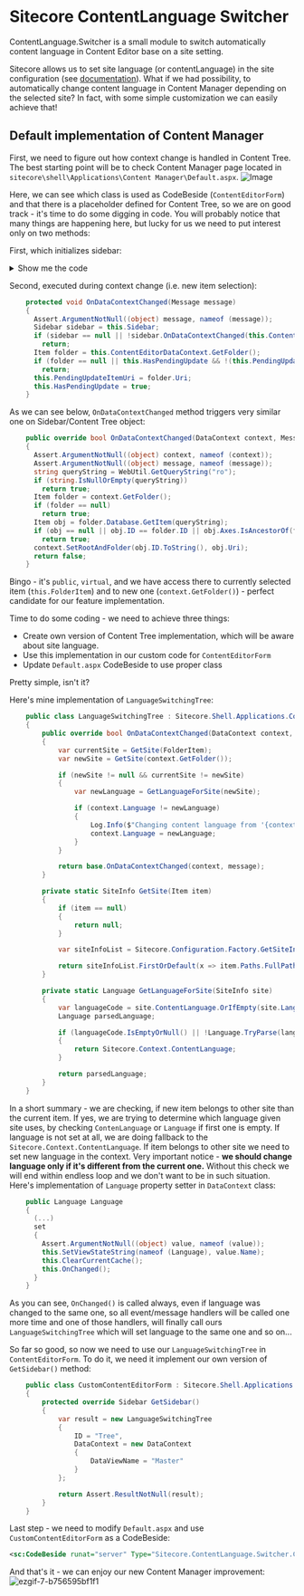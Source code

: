 # Sitecore ContentLanguage Switcher

ContentLanguage.Switcher is a small module to switch automatically content language in Content Editor base on a site setting.


Sitecore allows us to set site language (or contentLanguage) in the site configuration (see [documentation](https://doc.sitecore.com/SdnArchive/Articles/Administration/Configuring%20Multiple%20Sites/Adding%20New%20Site/site%20Attribute%20Properties.html)). What if we had possibility, to automatically change content language in Content Manager depending on the selected site? In fact, with some simple customization we can easily achieve that!

## Default implementation of Content Manager

First, we need to figure out how context change is handled in Content Tree. The best starting point will be to check Content Manager page located in `sitecore\shell\Applications\Content Manager\Default.aspx`.
![Image](https://user-images.githubusercontent.com/1537372/71258682-17f00200-2337-11ea-8e88-be25741a9ddf.png)

Here, we can see which class is used as CodeBeside (`ContentEditorForm`) and that there is a placeholder defined for Content Tree, so we are on good track - it's time to do some digging in code. 
You will probably notice that many things are happening here, but lucky for us we need to put interest only on two methods:

First, which initializes sidebar:
<details>
  <summary>Show me the code</summary>
    
```csharp

    protected virtual Sidebar GetSidebar()
    {
      var result = new Sitecore.Shell.Applications.ContentManager.Sidebars.Tree();
      result.ID = "Tree";
      result.DataContext = new DataContext()
      {
        DataViewName = "Master"
      };
      return (Sidebar) Assert.ResultNotNull<Sitecore.Shell.Applications.ContentManager.Sidebars.Tree>(result);
    }

```
</details>

Second, executed during context change (i.e. new item selection):
```csharp
    protected void OnDataContextChanged(Message message)
    {
      Assert.ArgumentNotNull((object) message, nameof (message));
      Sidebar sidebar = this.Sidebar;
      if (sidebar == null || !sidebar.OnDataContextChanged(this.ContentEditorDataContext, message))
        return;
      Item folder = this.ContentEditorDataContext.GetFolder();
      if (folder == null || this.HasPendingUpdate && !(this.PendingUpdateItemUri == (ItemUri) null) && !(this.PendingUpdateItemUri.ItemID == folder.ID))
        return;
      this.PendingUpdateItemUri = folder.Uri;
      this.HasPendingUpdate = true;
    }
```

As we can see below, `OnDataContextChanged` method triggers very similar one on Sidebar/Content Tree object:
```csharp
    public override bool OnDataContextChanged(DataContext context, Message message)
    {
      Assert.ArgumentNotNull((object) context, nameof (context));
      Assert.ArgumentNotNull((object) message, nameof (message));
      string queryString = WebUtil.GetQueryString("ro");
      if (string.IsNullOrEmpty(queryString))
        return true;
      Item folder = context.GetFolder();
      if (folder == null)
        return true;
      Item obj = folder.Database.GetItem(queryString);
      if (obj == null || obj.ID == folder.ID || obj.Axes.IsAncestorOf(folder))
        return true;
      context.SetRootAndFolder(obj.ID.ToString(), obj.Uri);
      return false;
    }
```

Bingo - it's `public`, `virtual`, and we have access there to currently selected item (`this.FolderItem`) and to new one (`context.GetFolder()`) - perfect candidate for our feature implementation.

Time to do some coding - we need to achieve three things:
- Create own version of Content Tree implementation, which will be aware about site language.
- Use this implementation in our custom code for `ContentEditorForm`
- Update `Default.aspx` CodeBeside to use proper class

Pretty simple, isn't it?

Here's mine implementation of `LanguageSwitchingTree`:
```csharp
    public class LanguageSwitchingTree : Sitecore.Shell.Applications.ContentManager.Sidebars.Tree
    {
        public override bool OnDataContextChanged(DataContext context, Message message)
        {
            var currentSite = GetSite(FolderItem);
            var newSite = GetSite(context.GetFolder());

            if (newSite != null && currentSite != newSite)
            {
                var newLanguage = GetLanguageForSite(newSite);

                if (context.Language != newLanguage)
                {
                    Log.Info($"Changing content language from '{context.Language.Name}' to '{newLanguage.Name}.'", this);
                    context.Language = newLanguage;
                }
            }

            return base.OnDataContextChanged(context, message);
        }

        private static SiteInfo GetSite(Item item)
        {
            if (item == null)
            {
                return null;
            }

            var siteInfoList = Sitecore.Configuration.Factory.GetSiteInfoList().OrderByDescending(x => x.RootPath.Length);

            return siteInfoList.FirstOrDefault(x => item.Paths.FullPath.StartsWith(x.RootPath));
        }

        private static Language GetLanguageForSite(SiteInfo site)
        {
            var languageCode = site.ContentLanguage.OrIfEmpty(site.Language);
            Language parsedLanguage;

            if (languageCode.IsEmptyOrNull() || !Language.TryParse(languageCode, out parsedLanguage))
            {
                return Sitecore.Context.ContentLanguage;
            }

            return parsedLanguage;
        }
    }
```

In a short summary - we are checking, if new item belongs to other site than the current item. If yes, we are trying to determine which language given site uses, by checking `ContenLanguage` or `Language` if first one is empty. If language is not set at all, we are doing fallback to the `Sitecore.Context.ContentLanguage`. If item belongs to other site we need to set new language in the context. Very important notice - **we should change language only if it's different from the current one.** Without this check we will end within endless loop and we don't want to be in such situation. Here's implementation of `Language` property setter in `DataContext` class:
```csharp
    public Language Language
    {
      (...)
      set
      {
        Assert.ArgumentNotNull((object) value, nameof (value));
        this.SetViewStateString(nameof (Language), value.Name);
        this.ClearCurrentCache();
        this.OnChanged();
      }
    }
```
As you can see, `OnChanged()` is called always, even if language was changed to the same one, so all event/message handlers will be called one more time and one of those handlers, will finally call ours `LanguageSwitchingTree` which will set language to the same one and so on...

So far so good, so now we need to use our `LanguageSwitchingTree` in `ContentEditorForm`. To do it, we need it implement our own version of `GetSidebar()` method:
```csharp
    public class CustomContentEditorForm : Sitecore.Shell.Applications.ContentManager.ContentEditorForm
    {
        protected override Sidebar GetSidebar()
        {
            var result = new LanguageSwitchingTree
            {
                ID = "Tree",
                DataContext = new DataContext
                {
                    DataViewName = "Master"
                }
            };

            return Assert.ResultNotNull(result);
        }
    }
```

Last step - we need to modify `Default.aspx` and use `CustomContentEditorForm` as a CodeBeside:
```xml
<sc:CodeBeside runat="server" Type="Sitecore.ContentLanguage.Switcher.CustomContentEditorForm, Sitecore.ContentLanguage.Switcher" />
```

And that's it - we can enjoy our new Content Manager improvement:
![ezgif-7-b756595bf1f1](https://user-images.githubusercontent.com/1537372/71258902-8a60e200-2337-11ea-8694-480fa9b84c3f.gif)
